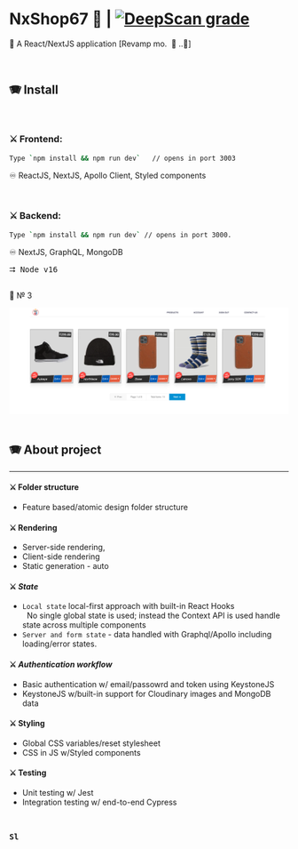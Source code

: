 # NxShop67 :convenience_store: | [![DeepScan grade](https://deepscan.io/api/teams/16862/projects/22444/branches/662143/badge/grade.svg)](https://deepscan.io/dashboard#view=project&tid=16862&pid=22444&bid=662143)

:lollipop: A React/NextJS application [Revamp mo.&nbsp; :pizza: ..:snail:]

<br />

## &#x1FA97;  Install

<br />

### &#x2694; Frontend:
```bash
Type `npm install && npm run dev`   // opens in port 3003
```

&#x267E; ReactJS, NextJS, Apollo Client, Styled components

<br />

### &#x2694; Backend:
```bash
Type `npm install && npm run dev` // opens in port 3000.  
```

&#x267E; NextJS, GraphQL, MongoDB

<kbd>&#x2B86; Node v16 </kbd>

##



:lollipop: &#x2116; 3

<img src="frontend/public/static/row-products-pagination.png" alt="pagination">


<br />
<br />



## &#x1FA97;  About project
<hr />

#### &#x2694; Folder structure         
- Feature based/atomic design folder structure

#### &#x2694; Rendering
- Server-side rendering, 
- Client-side rendering 
- Static generation - auto

#### &#x2694; ***State***   
   - `Local state` local-first approach with built-in React Hooks   
         &nbsp; No single global state is used; instead the Context API is used handle state across multiple components          
   - `Server and form state` - data handled with Graphql/Apollo  including loading/error states.          

####  &#x2694; *Authentication workflow*  
- Basic authentication w/ email/passowrd and token using KeystoneJS     
- KeystoneJS w/built-in support for Cloudinary images and MongoDB data    

#### &#x2694; **Styling**     
- Global CSS variables/reset stylesheet    
- CSS in JS w/Styled components    

#### &#x2694; **Testing**

-  Unit testing w/ Jest    
-  Integration testing w/ end-to-end Cypress    

<br />

<kbd>**Sl**</kbd>
